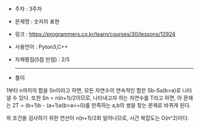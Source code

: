 * 주차 : 3주차 
* 문제명 : 숫자의 표현
* 링크 : https://programmers.co.kr/learn/courses/30/lessons/12924
* 사용언어 : Pyton3,C++ 
* 자체평점(5점 만점) : 2/5 
  
  ---

* 풀이

1부터 n까지의 합을 Sn이라고 하면, 모든 자연수의 연속적인 합은 Sb-Sa(b>a)로 나타낼 수 있다. 또한 Sn = n(n+1)/2이므로, 나타내고자 하는 자연수를 T라고 하면, 아 문재는 2T = (b+1)b - (a+1)a(b>a>=0)를 만족하는 a,b의 쌍을 찾는 문제로 바뀌게 된다.

위 조건을 검사하기 위한 연산이 n(n+1)/2회 일어나므로, 시간 복잡도는 O(n^2)이다.

